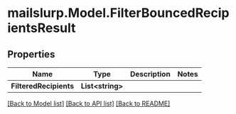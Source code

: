 # mailslurp.Model.FilterBouncedRecipientsResult
## Properties

Name | Type | Description | Notes
------------ | ------------- | ------------- | -------------
**FilteredRecipients** | **List&lt;string&gt;** |  | 

[[Back to Model list]](../README#documentation-for-models) [[Back to API list]](../README#documentation-for-api-endpoints) [[Back to README]](../README)

